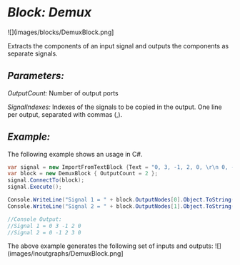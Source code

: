 # *Block: Demux*
![](images/blocks/DemuxBlock.png]

Extracts the components of an input signal and outputs the components as separate signals.

## *Parameters:*

*OutputCount:* Number of output ports

*SignalIndexes:* Indexes of the signals to be copied in the output. One line per output, separated with commas (,).

## *Example:*

The following example shows an usage in C#.

```csharp
var signal = new ImportFromTextBlock {Text = "0, 3, -1, 2, 0, \r\n 0, -1, 2, 3, 0;
var block = new DemuxBlock { OutputCount = 2 };
signal.ConnectTo(block);
signal.Execute();

Console.WriteLine("Signal 1 = " + block.OutputNodes[0].Object.ToString(0));
Console.WriteLine("Signal 2 = " + block.OutputNodes[1].Object.ToString(0));

//Console Output:
//Signal 1 = 0 3 -1 2 0
//Signal 2 = 0 -1 2 3 0
```

The above example generates the following set of inputs and outputs:
![](images/inoutgraphs/DemuxBlock.png]

